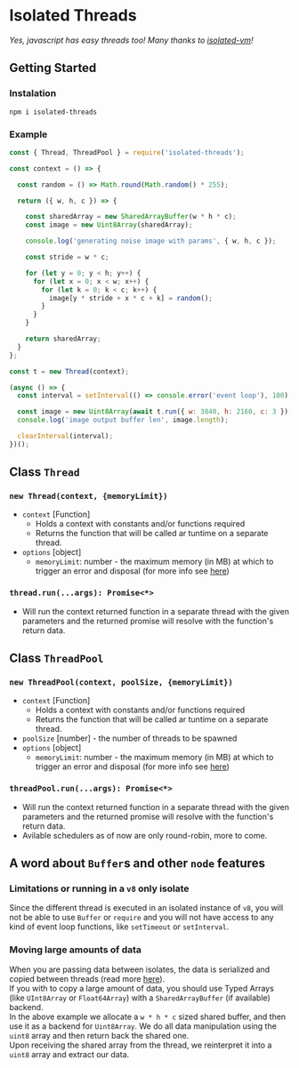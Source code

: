 # Isolated Threads
_Yes, javascript has easy threads too! Many thanks to [isolated-vm](https://github.com/laverdet/isolated-vm)!_

## Getting Started

### Instalation
`npm i isolated-threads`

### Example
```js
const { Thread, ThreadPool } = require('isolated-threads');

const context = () => {

  const random = () => Math.round(Math.random() * 255);

  return ({ w, h, c }) => {

    const sharedArray = new SharedArrayBuffer(w * h * c);
    const image = new Uint8Array(sharedArray);

    console.log('generating noise image with params', { w, h, c });

    const stride = w * c;

    for (let y = 0; y < h; y++) {
      for (let x = 0; x < w; x++) {
        for (let k = 0; k < c; k++) {
          image[y * stride + x * c + k] = random();
        }
      }
    }

    return sharedArray;
  }
};

const t = new Thread(context);

(async () => {
  const interval = setInterval(() => console.error('event loop'), 100);

  const image = new Uint8Array(await t.run({ w: 3840, h: 2160, c: 3 }));
  console.log('image output buffer len', image.length);

  clearInterval(interval);
})();
```

## Class `Thread`

### `new Thread(context, {memoryLimit})`
- `context` [Function]
    - Holds a context with constants and/or functions required
    - Returns the function that will be called ar tuntime on a separate thread.
- `options` [object]
    - `memoryLimit`: number - the maximum memory (in MB) at which to trigger an error and disposal (for more info see [here](https://github.com/laverdet/isolated-vm#new-ivmisolateoptions))

### `thread.run(...args): Promise<*>`
- Will run the context returned function in a separate thread with the given parameters and the returned promise will resolve with the function's return data.

## Class `ThreadPool`

### `new ThreadPool(context, poolSize, {memoryLimit})`
- `context` [Function]
    - Holds a context with constants and/or functions required
    - Returns the function that will be called ar tuntime on a separate thread.
- `poolSize` [number] - the number of threads to be spawned
- `options` [object]
    - `memoryLimit`: number - the maximum memory (in MB) at which to trigger an error and disposal (for more info see [here](https://github.com/laverdet/isolated-vm#new-ivmisolateoptions))

### `threadPool.run(...args): Promise<*>`
- Will run the context returned function in a separate thread with the given parameters and the returned promise will resolve with the function's return data.
- Avilable schedulers as of now are only round-robin, more to come.

## A word about `Buffer`s and other `node` features

### Limitations or running in a `v8` only isolate
Since the different thread is executed in an isolated instance of `v8`, you will not be able to use `Buffer` or `require` and you will not have access to any kind of event loop functions, like `setTimeout` or `setInterval`.

### Moving large amounts of data
When you are passing data between isolates, the data is serialized and copied between threads (read more [here](https://github.com/laverdet/isolated-vm#class-externalcopy-transferable)). <br/>
If you with to copy a large amount of data, you should use Typed Arrays (like `UInt8Array` or `Float64Array`) with a `SharedArrayBuffer` (if available) backend. <br/>
In the above example we allocate a `w * h * c` sized shared buffer, and then use it as a backend for `Uint8Array`. We do all data manipulation using the `uint8` array and then return back the shared one. <br/>
Upon receiving the shared array from the thread, we reinterpret it into a `uint8` array and extract our data. <br/>
